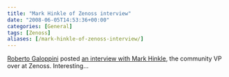 ```yaml
---
title: "Mark Hinkle of Zenoss interview"
date: "2008-06-05T14:53:36+00:00"
categories: [General]
tags: [Zenoss]
aliases: [/mark-hinkle-of-zenoss-interview/]
---
```


[Roberto Galoppini](http://robertogaloppini.net/) posted [an interview with Mark Hinkle](http://robertogaloppini.net/2008/06/04/open-source-systems-management-zenoss-expands-platform-support-an-interview-with-mark-hinkle/), the community VP over at Zenoss. Interesting...
